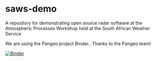 # saws-demo
A repository for demonstrating open source radar software at the Atmospheric Processes Workshop held at the South African Weather Service


We are using the Pangeo project Binder.. Thanks to the Pangeo team!


[![Binder](https://binder.pangeo.io/badge_logo.svg)](https://binder.pangeo.io/v2/gh/openradar/AMS-Open-Source-Radar-2019/master)

